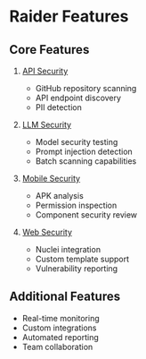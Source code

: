 # Raider Features

## Core Features

1. [API Security](./api-security.md)
   - GitHub repository scanning
   - API endpoint discovery
   - PII detection

2. [LLM Security](./llm-security.md)
   - Model security testing
   - Prompt injection detection
   - Batch scanning capabilities

3. [Mobile Security](./mobile-security.md)
   - APK analysis
   - Permission inspection
   - Component security review

4. [Web Security](./web-security.md)
   - Nuclei integration
   - Custom template support
   - Vulnerability reporting

## Additional Features

- Real-time monitoring
- Custom integrations
- Automated reporting
- Team collaboration